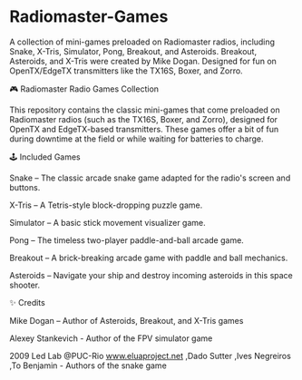 # Radiomaster-Games

A collection of mini-games preloaded on Radiomaster radios, including Snake, X-Tris, Simulator, Pong, Breakout, and Asteroids. Breakout, Asteroids, and X-Tris were created by Mike Dogan. Designed for fun on OpenTX/EdgeTX transmitters like the TX16S, Boxer, and Zorro.

🎮 Radiomaster Radio Games Collection

This repository contains the classic mini-games that come preloaded on Radiomaster radios (such as the TX16S, Boxer, and Zorro), designed for OpenTX and EdgeTX-based transmitters. These games offer a bit of fun during downtime at the field or while waiting for batteries to charge.

🕹️ Included Games

Snake – The classic arcade snake game adapted for the radio's screen and buttons.

X-Tris – A Tetris-style block-dropping puzzle game.

Simulator – A basic stick movement visualizer game.

Pong – The timeless two-player paddle-and-ball arcade game.

Breakout – A brick-breaking arcade game with paddle and ball mechanics.

Asteroids – Navigate your ship and destroy incoming asteroids in this space shooter.

✨ Credits

Mike Dogan – Author of Asteroids, Breakout, and X-Tris games

Alexey Stankevich - Author of the FPV simulator game

2009 Led Lab @PUC-Rio www.eluaproject.net
,Dado Sutter
,Ives Negreiros
,To Benjamin - Authors of the snake game
